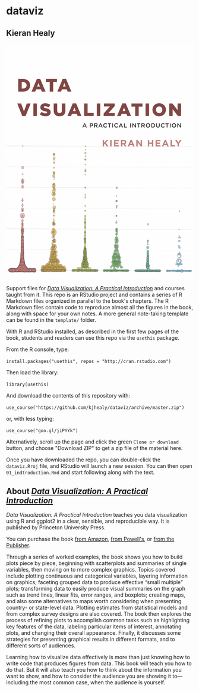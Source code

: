 # dataviz

## Kieran Healy

![Book Cover](assets/dv-cover-pupress.jpg)


Support files for _[Data Visualization: A Practical Introduction](http://socviz.co)_ and courses taught from it. This repo is an RStudio project and contains a series of R Markdown files organized in parallel to the book's chapters. The R Markdown files contain code to reproduce almost all the figures in the book, along with space for your own notes. A more general note-taking template can be found in the `template/` folder.

With R and RStudio installed, as described in the first few pages of the book, students and readers can use this repo via the `usethis` package. 

From the R console, type:

`install.packages("usethis", repos = "http://cran.rstudio.com")`

Then load the library:

`library(usethis)`

And download the contents of this repository with:

`use_course("https://github.com/kjhealy/dataviz/archive/master.zip")`

or, with less typing:

`use_course("goo.gl/jiPYYk")`

Alternatively, scroll up the page and click the green `Clone or download` button, and choose "Download ZIP" to get a zip file of the material here. 

Once you have downloaded the repo, you can double-click the `dataviz.Rroj` file, and RStudio will launch a new session. You can then open `01_indtroduction.Rmd` and start following along with the text. 


## About _[Data Visualization: A Practical Introduction](http://socviz.co)_

_Data Visualization: A Practical Introduction_ teaches you data visualization using R and ggplot2 in a clear, sensible, and reproducible way. It is published by Princeton University Press.  

You can purchase the book [from Amazon](https://amzn.to/2vfAixM), [from Powell's](http://www.powells.com/book/-9780691181622), or [from the Publisher](https://press.princeton.edu/titles/13826.html). 

Through a series of worked examples, the book shows you how to build plots piece by piece, beginning with scatterplots and summaries of single variables, then moving on to more complex graphics. Topics covered include plotting continuous and categorical variables, layering information on graphics; faceting grouped data to produce effective “small multiple” plots; transforming data to easily produce visual summaries on the graph such as trend lines, linear fits, error ranges, and boxplots; creating maps, and also some alternatives to maps worth considering when presenting country- or state-level data. Plotting estimates from statistical models and from complex survey designs are also covered. The book then explores the process of refining plots to accomplish common tasks such as highlighting key features of the data, labeling particular items of interest, annotating plots, and changing their overall appearance. Finally, it discusses some strategies for presenting graphical results in different formats, and to different sorts of audiences.

Learning how to visualize data effectively is more than just knowing how to write code that produces figures from data. This book will teach you how to do that. But it will also teach you how to think about the information you want to show, and how to consider the audience you are showing it to—including the most common case, when the audience is yourself.
